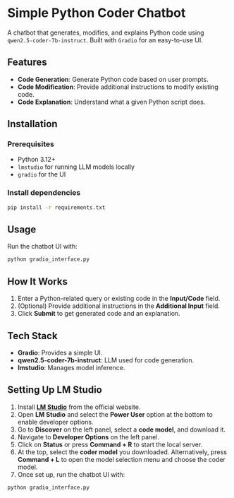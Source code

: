 

# Simple Python Coder Chatbot

A chatbot that generates, modifies, and explains Python code using `qwen2.5-coder-7b-instruct`. Built with `Gradio` for an easy-to-use UI.

## Features

- **Code Generation**: Generate Python code based on user prompts.
- **Code Modification**: Provide additional instructions to modify existing code.
- **Code Explanation**: Understand what a given Python script does.

## Installation

### Prerequisites

- Python 3.12+
- `lmstudio` for running LLM models locally
- `gradio` for the UI

### Install dependencies

```bash
pip install -r requirements.txt
```

## Usage

Run the chatbot UI with:

```bash
python gradio_interface.py
```

## How It Works

1. Enter a Python-related query or existing code in the **Input/Code** field.
2. (Optional) Provide additional instructions in the **Additional Input** field.
3. Click **Submit** to get generated code and an explanation.

## Tech Stack

- **Gradio**: Provides a simple UI.
- **qwen2.5-coder-7b-instruct**: LLM used for code generation.
- **lmstudio**: Manages model inference.

## Setting Up LM Studio

1. Install [**LM Studio**](https://lmstudio.ai) from the official website. 
2. Open **LM Studio** and select the **Power User** option at the bottom to enable developer options.
3. Go to **Discover** on the left panel, select a **code model**, and download it.
4. Navigate to **Developer Options** on the left panel.
5. Click on **Status** or press **Command + R** to start the local server.
6. At the top, select the **coder model** you downloaded. Alternatively, press **Command + L** to open the model selection menu and choose the coder model.
7. Once set up, run the chatbot UI with:

```bash
python gradio_interface.py
```

